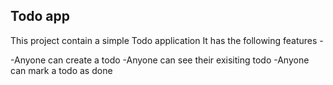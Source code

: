## Todo app
This project contain a simple Todo application
It has the following features -

-Anyone can create a todo
-Anyone can see their exisiting todo
-Anyone can mark a todo as done